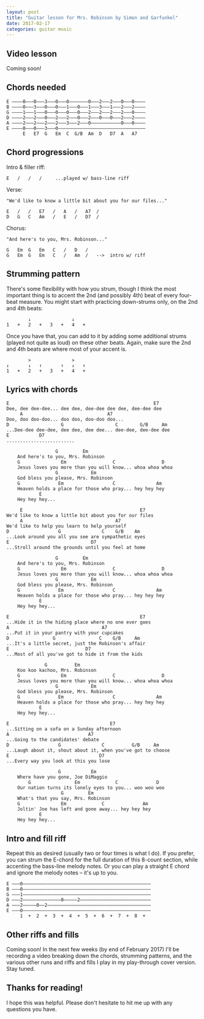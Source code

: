```yaml
---
layout: post
title: "Guitar lesson for Mrs. Robinson by Simon and Garfunkel"
date: 2017-02-17
categories: guitar music
---
```


## Video lesson

Coming soon!

<!--
<iframe width="560" height="315" src="https://www.youtube.com/embed/wUrKhHAT0Fk" frameborder="0" allowfullscreen></iframe> -->

## Chords needed

    E ––––0–––0–––3–––0–––0–––––––0–––2–––2–––0–––0––––
    B ––––0–––3–––0–––0–––1–––0–––1–––3–––1–––2–––2––––
    G ––––1–––1–––0–––0–––0–––0–––2–––2–––2–––2–––0––––
    D ––––2–––2–––0–––2–––2–––0–––2–––0–––0–––2–––2––––
    A ––––2–––2–––2–––2–––3–––2–––0–––––––––––0–––0––––
    E ––––0–––0–––3–––0––––––––––––––––––––––––––––––––
          E   E7  G   Em  C  G/B  Am  D   D7  A   A7

## Chord progressions

Intro & filler riff:

    E   /   /   /     ...played w/ bass-line riff

Verse:

    "We'd like to know a little bit about you for our files..."

    E   /   /   E7   /   A   /   A7  /
    D   G   C   Am   /   E   /   D7  /  

Chorus:

    "And here's to you, Mrs. Robinson..."

    G   Em  G   Em   C   /   D   /
    G   Em  G   Em   C   /   Am  /   -->  intro w/ riff

## Strumming pattern

There's some flexibility with how you strum, though I think the most important thing is to accent the 2nd (and possibly 4th) beat of every four-beat measure. You might start with practicing down-strums only, on the 2nd and 4th beats:

            ↓               ↓      
    1   +   2   +   3   +   4   +  

Once you have that, you can add to it by adding some additional strums (played not quite as loud) on these other beats. Again, make sure the 2nd and 4th beats are where most of your accent is.

            >               >      
    ↓       ↓   ↑       ↑   ↓   ↑  
    1   +   2   +   3   +   4   +   

## Lyrics with chords

    E                                                     E7
    Dee, dee dee-dee... dee dee, dee-dee dee dee, dee-dee dee
         A                               A7
    Doo, doo doo-doo... doo doo, doo-doo doo...
    D                   G                   C        G/B     Am
    ...Dee-dee dee-dee, dee dee, dee dee... dee-dee, dee-dee dee
    E           D7
    .........................

                      G         Em
        And here's to you, Mrs. Robinson
        G               Em                 C                 D
        Jesus loves you more than you will know... whoa whoa whoa
                      G            Em
        God bless you please, Mrs. Robinson
        G              Em                  C               Am
        Heaven holds a place for those who pray... hey hey hey
                E
        Hey hey hey...

         E                                           E7
    We'd like to know a little bit about you for our files
         A                                  A7
    We'd like to help you learn to help yourself
    D                  G               C    G/B    Am
    ...Look around you all you see are sympathetic eyes
    E                              D7
    ...Stroll around the grounds until you feel at home

                      G         Em
        And here's to you, Mrs. Robinson
        G               Em                 C                 D
        Jesus loves you more than you will know... whoa whoa whoa
                      G            Em
        God bless you please, Mrs. Robinson
        G              Em                  C               Am
        Heaven holds a place for those who pray... hey hey hey
                E
        Hey hey hey...

    E                                                E7
    ...Hide it in the hiding place where no one ever goes
    A                                  A7  
    ...Put it in your pantry with your cupcakes
    D                G                C    G/B     Am
    ...It's a little secret, just the Robinson's affair
    E                            D7
    ...Most of all you've got to hide it from the kids

                  G          Em
        Koo koo kachoo, Mrs. Robinson
        G               Em                 C                 D
        Jesus loves you more than you will know... whoa whoa whoa
                      G            Em
        God bless you please, Mrs. Robinson
        G              Em                  C               Am
        Heaven holds a place for those who pray... hey hey hey
                E
        Hey hey hey...

    E                                     E7
    ...Sitting on a sofa on a Sunday afternoon
    A                             A7
    ...Going to the candidates' debate
    D                  G               C          G/B     Am
    ...Laugh about it, shout about it, when you've got to choose
    E                                 D7
    ...Every way you look at this you lose

                       G           Em
        Where have you gone, Joe DiMaggio
            G                Em             C              D
        Our nation turns its lonely eyes to you... woo woo woo
                        G         Em
        What's that you say, Mrs. Robinson
        G               Em             C              Am
        Joltin' Joe has left and gone away... hey hey hey
                E
        Hey hey hey...

## Intro and fill riff

Repeat this as desired (usually two or four times is what I do). If you prefer, you can strum the E-chord for the full duration of this 8-count section, while accenting the bass-line melody notes. Or you can play a straight E chord and ignore the melody notes – it's up to you.

    E –––0–––––––––––––––––––––––––––––––––––––––––––––––
    B –––0–––––––––––––––––––––––––––––––––––––––––––––––
    G –––1–––––––––––––––––––––––––––––––––––––––––––––––
    D –––2––––––––––––––0–––––2––––––––––––––––––––––––––
    A –––2–––––0––2––––––––––––––––––––––––––––––––––––––
    E –––0–––––––––––––––––––––––––––––––––––––––––––––––
         1  +  2  +  3  +  4  +  5  +  6  +  7  +  8  +

## Other riffs and fills

Coming soon! In the next few weeks (by end of February 2017) I'll be recording a video breaking down the chords, strumming patterns, and the various other runs and riffs and fills I play in my play-through cover version. Stay tuned.

## Thanks for reading!

I hope this was helpful. Please don't hesitate to hit me up with any questions you have.

